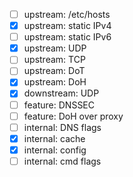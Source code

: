 - [ ] upstream: /etc/hosts
- [x] upstream: static IPv4
- [ ] upstream: static IPv6
- [x] upstream: UDP
- [ ] upstream: TCP
- [ ] upstream: DoT
- [x] upstream: DoH
- [x] downstream: UDP
- [ ] feature: DNSSEC
- [ ] feature: DoH over proxy
- [ ] internal: DNS flags
- [x] internal: cache
- [x] internal: config
- [ ] internal: cmd flags
